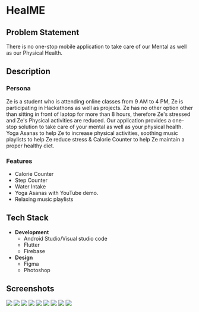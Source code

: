 # HealME
## Problem Statement
There is no one-stop mobile application to take care of our Mental as well as our Physical Health.
## Description
### Persona
Ze is a student who is attending online classes from 9 AM to 4 PM, Ze is participating in Hackathons as well as projects. Ze has no other option other than sitting in front of laptop for more than 8 hours, therefore Ze's stressed and Ze's Physical activities are reduced. Our application provides a one-stop solution to take care of your mental as well as your physical health. Yoga Asanas to help Ze to increase physical activities, soothing music playlists to help Ze reduce stress & Calorie Counter to help Ze maintain a proper healthy diet.
### Features
* Calorie Counter
* Step Counter
* Water Intake
* Yoga Asanas with YouTube demo.
* Relaxing music playlists
## Tech Stack
* __Development__
    - Android Studio/Visual studio code
    - Flutter
    - Firebase
* __Design__
  - Figma
  - Photoshop
## Screenshots
![](https://github.com/rjrealworld/HealME/blob/master/Demo/Screenshot_20201011_135928.jpg?raw=true)
![](https://github.com/rjrealworld/HealME/blob/master/Demo/Screenshot_20201011_135939.jpg?raw=true)
![](https://github.com/rjrealworld/HealME/blob/master/Demo/Screenshot_20201011_135933.jpg?raw=true)
![](https://github.com/rjrealworld/HealME/blob/master/Demo/Screenshot_20201011_140117.jpg?raw=true)
![](https://github.com/rjrealworld/HealME/blob/master/Demo/Screenshot_20201011_140123.jpg?raw=true)
![](https://github.com/rjrealworld/HealME/blob/master/Demo/7f5970aa-4f8b-4559-af50-29deca292a7b.jpg?raw=true)
![](https://github.com/rjrealworld/HealME/blob/master/Demo/Screenshot_20201011_104731.jpg?raw=true)
![](https://github.com/rjrealworld/HealME/blob/master/Demo/Screenshot_20201011_125603.jpg?raw=true)
![](https://github.com/rjrealworld/HealME/blob/master/Demo/Screenshot_20201011_125610.jpg?raw=true)
